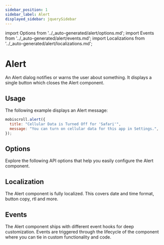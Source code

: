 ```yaml
---
sidebar_position: 1
sidebar_label: Alert
displayed_sidebar: jquerySidebar
---
```


import Options from '../\_auto-generated/alert/options.md';
import Events from '../\_auto-generated/alert/events.md';
import Localizations from '../\_auto-generated/alert/localizations.md';

# Alert

An Alert dialog notifies or warns the user about something. It displays a single button which closes the Alert component.

## Usage

The following example displays an Alert message:

```js
mobiscroll.alert({
  title: "Cellular Data is Turned Off for 'Safari'",
  message: "You can turn on cellular data for this app in Settings.",
});
```

<div className="option-list">

## Options
Explore the following API options that help you easily configure the Alert component.

<Options />

## Localization
The Alert component is fully localized. This covers date and time format, button copy, rtl and more.

<Localizations />

## Events
The Alert component ships with different event hooks for deep customization. Events are triggered through the lifecycle of the component where you can tie in custom functionality and code.

<Events />

</div>
